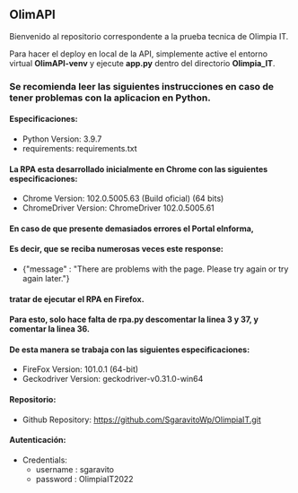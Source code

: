 ## OlimAPI

Bienvenido al repositorio correspondente a la prueba tecnica de Olimpia IT. 

Para hacer el deploy en local de la API, simplemente active el entorno virtual **OlimAPI-venv** y ejecute **app.py** dentro del directorio **Olimpia_IT**.

### Se recomienda leer las siguientes instrucciones en caso de tener problemas con la aplicacion en Python. 

#### Especificaciones:

 - Python Version: 3.9.7
 - requirements: requirements.txt
 
 #### La RPA esta desarrollado inicialmente en Chrome con las siguientes especificaciones:
 
 - Chrome Version: 102.0.5005.63 (Build oficial) (64 bits)
 - ChromeDriver Version: ChromeDriver 102.0.5005.61
 
  #### En caso de que presente demasiados errores el Portal eInforma,
  
  #### Es decir, que se reciba numerosas veces este response:
  
  - {"message" : "There are problems with the page. Please try again or try again later."}
  
  #### tratar de ejecutar el RPA en Firefox. 
  
  
  #### Para esto, solo hace falta de rpa.py descomentar la linea 3 y 37, y comentar la linea 36.  
  #### De esta manera se trabaja con las siguientes especificaciones:
 
 - FireFox Version: 101.0.1 (64-bit)
 - Geckodriver Version: geckodriver-v0.31.0-win64
 

#### Repositorio:
 - Github Repository: https://github.com/SgaravitoWp/OlimpiaIT.git
 
#### Autenticación:
 - Credentials:
	 - username : sgaravito
	 - password : OlimpiaIT2022


